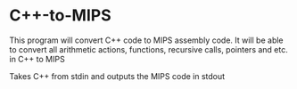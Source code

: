 # C++-to-MIPS

This program will convert C++ code to MIPS assembly code. It will be able to convert all arithmetic actions, functions, recursive calls, pointers and etc. in C++ to MIPS

Takes C++ from stdin and outputs the MIPS code in stdout
